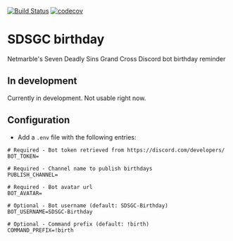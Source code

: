 [![Build Status](https://api.travis-ci.com/ilgazil/sdsgc-birthday.svg?branch=master)](https://www.travis-ci.com/github/ilgazil/sdsgc-birthday)
[![codecov](https://codecov.io/gh/ilgazil/sdsgc-birthday/branch/master/graph/badge.svg?token=BRGP8BE7J0)](https://codecov.io/gh/ilgazil/sdsgc-birthday)

# SDSGC birthday

Netmarble's Seven Deadly Sins Grand Cross Discord bot birthday reminder

## In development

Currently in development. Not usable right now.

## Configuration

* Add a `.env` file with the following entries:

```dotenv
# Required - Bot token retrieved from https://discord.com/developers/
BOT_TOKEN=

# Required - Channel name to publish birthdays
PUBLISH_CHANNEL=

# Required - Bot avatar url
BOT_AVATAR=

# Optional - Bot username (default: SDSGC-Birthday)
BOT_USERNAME=SDSGC-Birthday

# Optional - Command prefix (default: !birth)
COMMAND_PREFIX=!birth
```
